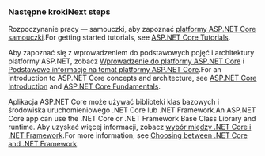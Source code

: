 ### <a name="next-steps"></a><span data-ttu-id="6a5e2-101">Następne kroki</span><span class="sxs-lookup"><span data-stu-id="6a5e2-101">Next steps</span></span>

<span data-ttu-id="6a5e2-102">Rozpoczynanie pracy — samouczki, aby zapoznać [platformy ASP.NET Core samouczki](xref:tutorials/index).</span><span class="sxs-lookup"><span data-stu-id="6a5e2-102">For getting started tutorials, see [ASP.NET Core Tutorials](xref:tutorials/index).</span></span>

<span data-ttu-id="6a5e2-103">Aby zapoznać się z wprowadzeniem do podstawowych pojęć i architektury platformy ASP.NET, zobacz [Wprowadzenie do platformy ASP.NET Core](xref:index) i [Podstawowe informacje na temat platformy ASP.NET Core](xref:fundamentals/index).</span><span class="sxs-lookup"><span data-stu-id="6a5e2-103">For an introduction to ASP.NET Core concepts and architecture, see [ASP.NET Core Introduction](xref:index) and [ASP.NET Core Fundamentals](xref:fundamentals/index).</span></span>

<span data-ttu-id="6a5e2-104">Aplikacja ASP.NET Core może używać biblioteki klas bazowych i środowiska uruchomieniowego .NET Core lub .NET Framework.</span><span class="sxs-lookup"><span data-stu-id="6a5e2-104">An ASP.NET Core app can use the .NET Core or .NET Framework Base Class Library and runtime.</span></span> <span data-ttu-id="6a5e2-105">Aby uzyskać więcej informacji, zobacz [wybór między .NET Core i .NET Framework](/dotnet/articles/standard/choosing-core-framework-server).</span><span class="sxs-lookup"><span data-stu-id="6a5e2-105">For more information, see [Choosing between .NET Core and .NET Framework](/dotnet/articles/standard/choosing-core-framework-server).</span></span>